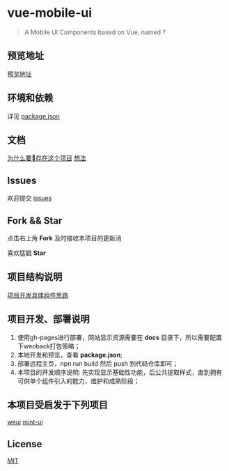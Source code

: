 # vue-mobile-ui

> A Mobile UI Components based on Vue, named ?

## 预览地址
[预览地址](https://sayabc.github.io/vue-mobile-ui)

## 环境和依赖
详见 [package.json](https://github.com/sayabc/vue-mobile-ui/blob/master/package.json)


## 文档
[为什么要存在这个项目](https://github.com/sayabc/vue-mobile-ui/blob/master/notes/why_this.md)
[想法](https://github.com/sayabc/vue-mobile-ui/blob/master/notes/ideas.md)


## Issues
欢迎提交 [issues](https://github.com/sayabc/vue-mobile-ui/issues)

## Fork && Star
点击右上角 __Fork__ 及时接收本项目的更新消

喜欢猛戳 __Star__

## 项目结构说明
[项目开发具体组件思路](https://github.com/sayabc/vue-mobile-ui/blob/master/notes/class.md)

## 项目开发、部署说明
1. 使用gh-pages进行部署，网站显示资源需要在 __docs__ 目录下，所以需要配置下weoback打包策略；
2. 本地开发和预览，查看 __package.json__;
3. 部署远程主页，npn run build 然后 push 到代码仓库即可；
4. 本项目的开发顺序说明: 先实现显示基础性功能，后公共提取样式，直到拥有可供单个组件引入的能力，维护和成熟阶段；

## 本项目受启发于下列项目
[weui](https://github.com/Tencent/weui)
[mint-ui](https://github.com/ElemeFE/mint-ui)

## License
[MIT](https://github.com/sayabc/vue-mobile-ui/blob/master/LICENSE)
